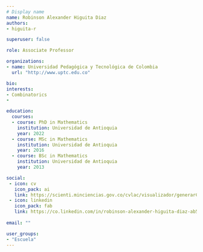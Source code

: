 ```yaml
---
# Display name
name: Robinson Alexander Higuita Diaz
authors:
- higuita-r

superuser: false

role: Associate Professor

organizations:
- name: Universidad Pedagógica y Tecnológica de Colombia
  url: "http://www.uptc.edu.co"

bio: 
interests:
- Combinatorics
- 

education:
  courses:
  - course: PhD in Mathematics
    institution: Universidad de Antioquia
    year: 2022
  - course: MSc in Mathematics
    institution: Universidad de Antioquia
    year: 2016
  - course: BSc in Mathematics
    institution: Universidad de Antioquia
    year: 2013

social:
 - icon: cv
   icon_pack: ai
   link: https://scienti.minciencias.gov.co/cvlac/visualizador/generarCurriculoCv.do?cod_rh=0001503199
 - icon: linkedin
   icon_pack: fab
   link: https://co.linkedin.com/in/robinson-alexander-higuita-diaz-ab540713a
 
email: ""

user_groups:
- "Escuela"
---
```


